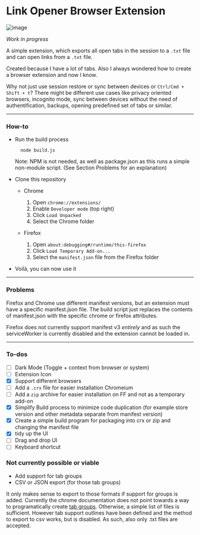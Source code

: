 # Link Opener Browser Extension

![image](https://github.com/user-attachments/assets/a9628c96-9142-4cda-aafc-8454ad1d20dd)

_Work in progress_

A simple extension, which exports all open tabs in the session to a `.txt` file and can open links from a `.txt` file.

Created because I have a lot of tabs. Also I always wondered how to create a browser extension and now I know.

Why not just use session restore or sync between devices or `Ctrl/Cmd + Shift + t`? There might be different use cases like privacy oriented browsers, incognito mode, sync between devices without the need of authentification, backups, opening predefined set of tabs or similar.

---

### How-to

-   Run the build process

    ```
      node build.js
    ```

    Note: NPM is not needed, as well as package.json as this runs a simple non-module script. (See Section Problems for an explanation)

-   Clone this repository

    -   Chrome

        1.  Open `chrome://extensions/`
        1.  Enable `Developer mode` (top right)
        1.  Click `Load Unpacked`
        1.  Select the Chrome folder

    -   Firefox
        1.  Open `about:debugging#/runtime/this-firefox`
        1.  Click `Load Temporary Add-on...`
        1.  Select the `manifest.json` file from the Firefox folder

-   Voilà, you can now use it

---

### Problems

Firefox and Chrome use different manifest versions, but an extension must have a specific manifest.json file. The build script just replaces the contents of manifest.json with the specific chrome or firefox attributes.

Firefox does not currently support manifest v3 _entirely_ and as such the serviceWorker is currently disabled and the extension cannot be loaded in.

---

### To-dos

-   [ ] Dark Mode (Toggle + context from browser or system)
-   [ ] Extension Icon
-   [x] Support different browsers
-   [ ] Add a `.crx` file for easier installation Chromeium
-   [ ] Add a `zip` archive for easier installation on FF and not as a temporary add-on
-   [x] Simplify Build process to minimize code duplication (for example store version and other metadata separate from manifest version)
-   [x] Create a simple build program for packaging into crx or zip and changing the manifest file
-   [x] tidy up the UI
-   [ ] Drag and drop UI
-   [ ] Keyboard shortcut

### Not currently possible or viable

-   Add support for tab groups
-   CSV or JSON export (for those tab groups)

It only makes sense to export to those formats if support for groups is added. Currently the chrome documentation does not point towards a way to programatically create [tab groups](https://developer.chrome.com/docs/extensions/reference/api/tabGroups#method-update). Otherwise, a simple list of files is sufficient. However tab support outlines have been defined and the method to export to csv works, but is disabled. As such, also only .txt files are accepted.
